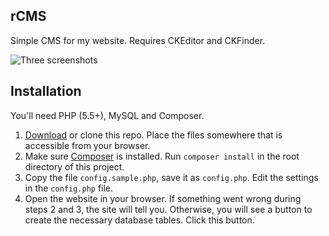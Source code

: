 ## rCMS

Simple CMS for my website. Requires CKEditor and CKFinder.

![Three screenshots](http://i.imgur.com/LZq5A78.png)

## Installation
You'll need PHP (5.5+), MySQL and Composer. 

1. [Download][] or clone this repo. Place the files somewhere that is accessible from your browser.
2. Make sure [Composer][] is installed. Run `composer install` in the root directory of this project.
3. Copy the file `config.sample.php`, save it as `config.php`. Edit the settings in the `config.php` file.
4. Open the website in your browser. If something went wrong during steps 2 and 3, the site will tell you. Otherwise, you will see a button to create the necessary database tables. Click this button.

[Download]: https://github.com/rutgerkok/rCMS/archive/master.zip "Download source code"
[Composer]: https://getcomposer.org/
